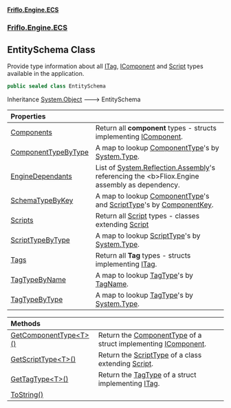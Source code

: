 #### [Friflo.Engine.ECS](index.md#'index')
### [Friflo.Engine.ECS](Friflo.Engine.ECS.md#'Friflo.Engine.ECS')

## EntitySchema Class

Provide type information about all [ITag](ITag.md#'Friflo.Engine.ECS.ITag'), [IComponent](IComponent.md#'Friflo.Engine.ECS.IComponent') and [Script](Script.md#'Friflo.Engine.ECS.Script') types
available in the application.

```csharp
public sealed class EntitySchema
```

Inheritance [System.Object](https://docs.microsoft.com/en-us/dotnet/api/System.Object#'System.Object') &#129106; EntitySchema

| Properties | |
| :--- | :--- |
| [Components](EntitySchema.Components.md#'Friflo.Engine.ECS.EntitySchema.Components') | Return all <b>component</b> types - structs implementing [IComponent](IComponent.md#'Friflo.Engine.ECS.IComponent'). |
| [ComponentTypeByType](EntitySchema.ComponentTypeByType.md#'Friflo.Engine.ECS.EntitySchema.ComponentTypeByType') | A map to lookup [ComponentType](ComponentType.md#'Friflo.Engine.ECS.ComponentType')'s by [System.Type](https://docs.microsoft.com/en-us/dotnet/api/System.Type#'System.Type'). |
| [EngineDependants](EntitySchema.EngineDependants.md#'Friflo.Engine.ECS.EntitySchema.EngineDependants') | List of [System.Reflection.Assembly](https://docs.microsoft.com/en-us/dotnet/api/System.Reflection.Assembly#'System.Reflection.Assembly')'s referencing the <b>Fliox.Engine</b> assembly as dependency. |
| [SchemaTypeByKey](EntitySchema.SchemaTypeByKey.md#'Friflo.Engine.ECS.EntitySchema.SchemaTypeByKey') | A map to lookup [ComponentType](ComponentType.md#'Friflo.Engine.ECS.ComponentType')'s and [ScriptType](ScriptType.md#'Friflo.Engine.ECS.ScriptType')'s by [ComponentKey](SchemaType.ComponentKey.md#'Friflo.Engine.ECS.SchemaType.ComponentKey'). |
| [Scripts](EntitySchema.Scripts.md#'Friflo.Engine.ECS.EntitySchema.Scripts') | Return all [Script](Script.md#'Friflo.Engine.ECS.Script') types - classes extending [Script](Script.md#'Friflo.Engine.ECS.Script') |
| [ScriptTypeByType](EntitySchema.ScriptTypeByType.md#'Friflo.Engine.ECS.EntitySchema.ScriptTypeByType') | A map to lookup [ScriptType](ScriptType.md#'Friflo.Engine.ECS.ScriptType')'s by [System.Type](https://docs.microsoft.com/en-us/dotnet/api/System.Type#'System.Type'). |
| [Tags](EntitySchema.Tags.md#'Friflo.Engine.ECS.EntitySchema.Tags') | Return all <b>Tag</b> types - structs implementing [ITag](ITag.md#'Friflo.Engine.ECS.ITag'). |
| [TagTypeByName](EntitySchema.TagTypeByName.md#'Friflo.Engine.ECS.EntitySchema.TagTypeByName') | A map to lookup [TagType](TagType.md#'Friflo.Engine.ECS.TagType')'s by [TagName](TagType.TagName.md#'Friflo.Engine.ECS.TagType.TagName'). |
| [TagTypeByType](EntitySchema.TagTypeByType.md#'Friflo.Engine.ECS.EntitySchema.TagTypeByType') | A map to lookup [TagType](TagType.md#'Friflo.Engine.ECS.TagType')'s by [System.Type](https://docs.microsoft.com/en-us/dotnet/api/System.Type#'System.Type'). |

| Methods | |
| :--- | :--- |
| [GetComponentType&lt;T&gt;()](EntitySchema.GetComponentType_T_().md#'Friflo.Engine.ECS.EntitySchema.GetComponentType<T>()') | Return the [ComponentType](ComponentType.md#'Friflo.Engine.ECS.ComponentType') of a struct implementing [IComponent](IComponent.md#'Friflo.Engine.ECS.IComponent'). |
| [GetScriptType&lt;T&gt;()](EntitySchema.GetScriptType_T_().md#'Friflo.Engine.ECS.EntitySchema.GetScriptType<T>()') | Return the [ScriptType](ScriptType.md#'Friflo.Engine.ECS.ScriptType') of a class extending [Script](Script.md#'Friflo.Engine.ECS.Script'). |
| [GetTagType&lt;T&gt;()](EntitySchema.GetTagType_T_().md#'Friflo.Engine.ECS.EntitySchema.GetTagType<T>()') | Return the [TagType](TagType.md#'Friflo.Engine.ECS.TagType') of a struct implementing [ITag](ITag.md#'Friflo.Engine.ECS.ITag'). |
| [ToString()](EntitySchema.ToString().md#'Friflo.Engine.ECS.EntitySchema.ToString()') | |
